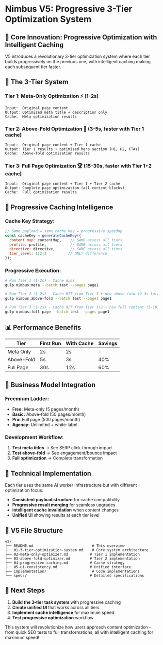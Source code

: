 # Nimbus V5: Progressive 3-Tier Optimization System

## 🎯 **Core Innovation: Progressive Optimization with Intelligent Caching**

V5 introduces a revolutionary 3-tier optimization system where each tier builds progressively on the previous one, with intelligent caching making each subsequent tier faster.

## 🚀 **The 3-Tier System**

### **Tier 1: Meta-Only Optimization** ⚡ (1-2s)
```
Input:  Original page content
Output: Optimized meta title + description only
Cache:  Meta optimization results
```

### **Tier 2: Above-Fold Optimization** 🎯 (3-5s, faster with Tier 1 cache)
```
Input:  Original page content + Tier 1 cache
Output: Tier 1 results + optimized hero section (H1, H2, CTAs)
Cache:  Above-fold optimization results
```

### **Tier 3: Full Page Optimization** 🏆 (15-30s, faster with Tier 1+2 cache)
```
Input:  Original page content + Tier 1 + Tier 2 cache
Output: Complete page optimization (all content blocks)
Cache:  Full optimization results
```

## 🧠 **Progressive Caching Intelligence**

### **Cache Key Strategy:**
```javascript
// Same payload = same cache key = progressive speedup
const cacheKey = generateCacheKey({
  content_map: contentMap,    // SAME across all tiers
  profile: profile,           // SAME across all tiers  
  directive: directive,       // SAME across all tiers
  tier_level: 1|2|3          // ONLY difference
});
```

### **Progressive Execution:**
```bash
# Run Tier 1 (1-2s) - Cache miss
gulp nimbus:meta --batch test --pages page1

# Run Tier 2 (1-2s) - Cache HIT from Tier 1 + new above-fold (2-3s total)
gulp nimbus:above-fold --batch test --pages page1

# Run Tier 3 (1-2s) - Cache HIT from Tier 1+2 + new full content (5-10s total)
gulp nimbus:full-page --batch test --pages page1
```

## 📊 **Performance Benefits**

| Tier | First Run | With Cache | Savings |
|------|-----------|------------|---------|
| Meta Only | 2s | 2s | - |
| Above-Fold | 5s | 3s | 40% |
| Full Page | 30s | 12s | 60% |

## 🎯 **Business Model Integration**

### **Freemium Ladder:**
- **Free:** Meta-only (5 pages/month)
- **Basic:** Above-fold (50 pages/month)
- **Pro:** Full page (500 pages/month)
- **Agency:** Unlimited + white-label

### **Development Workflow:**
1. **Test meta titles** → See SERP click-through impact
2. **Test above-fold** → See engagement/bounce impact  
3. **Full optimization** → Complete transformation

## 🔧 **Technical Implementation**

Each tier uses the same AI worker infrastructure but with different optimization focus:

- **Consistent payload structure** for cache compatibility
- **Progressive result merging** for seamless upgrades
- **Intelligent cache invalidation** when content changes
- **Unified UI** showing results at each tier level

## 📁 **V5 File Structure**
```
v5/
├── README.md                           # This overview
├── 01-3-tier-optimization-system.md    # Core system architecture
├── 02-meta-only-optimizer.md          # Tier 1 implementation
├── 03-above-fold-optimizer.md         # Tier 2 implementation
├── 04-progressive-caching.md          # Cache strategy
├── 05-ui-consistency.md               # Unified interface
├── implementation/                     # Code implementations
└── specs/                             # Detailed specifications
```

## 🚀 **Next Steps**

1. **Build the 3-tier task system** with progressive caching
2. **Create unified UI** that works across all tiers
3. **Implement cache intelligence** for maximum speed
4. **Test progressive optimization** workflow

This system will revolutionize how users approach content optimization - from quick SEO tests to full transformations, all with intelligent caching for maximum speed!

